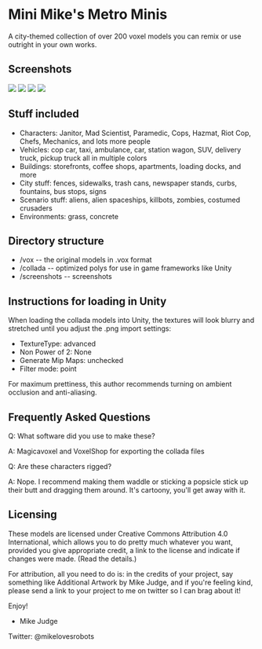 Mini Mike's Metro Minis
=======================
 
A city-themed collection of over 200 voxel models you can remix or use outright in your 
own works.

Screenshots
-----------

![](https://pbs.twimg.com/media/B3ovngLCUAA8HcZ.png)
![](https://pbs.twimg.com/media/B2n3JUBCEAAMrlV.png)
![](https://pbs.twimg.com/media/B2x5xdmIEAAP6fw.png)
![](https://pbs.twimg.com/media/B224TU-CEAAMwBg.png)


Stuff included
--------------
* Characters: Janitor, Mad Scientist, Paramedic, Cops, Hazmat, Riot Cop, Chefs, Mechanics, and lots more people
* Vehicles: cop car, taxi, ambulance,  car, station wagon, SUV, delivery truck, pickup truck all in multiple colors  
* Buildings: storefronts, coffee shops, apartments, loading docks, and more
* City stuff: fences, sidewalks, trash cans, newspaper stands, curbs, fountains, bus stops, signs
* Scenario stuff: aliens, alien spaceships, killbots, zombies, costumed crusaders
* Environments: grass, concrete

Directory structure
-------------------

* /vox -- the original models in .vox format
* /collada -- optimized polys for use in game frameworks like Unity
* /screenshots -- screenshots

Instructions for loading in Unity
---------------------------------
When loading the collada models into Unity, the textures will look blurry and 
stretched until you adjust the .png import settings:

  * TextureType: advanced
  * Non Power of 2: None
  * Generate Mip Maps: unchecked
  * Filter mode: point

For maximum prettiness, this author recommends turning on ambient occlusion and anti-aliasing.  

Frequently Asked Questions
--------------------------

Q: What software did you use to make these?

A: Magicavoxel and VoxelShop for exporting the collada files

Q: Are these characters rigged?

A: Nope. I recommend making them waddle or sticking a popsicle stick up their butt and dragging them around.  It's cartoony, you'll get away with it.

Licensing
---------------------
These models are licensed under Creative Commons Attribution 4.0 International,
which allows you to do pretty much whatever you want, provided you give 
appropriate credit, a link to the license and indicate if changes were made.
(Read the details.)

For attribution, all you need to do is: in the credits of your project, say 
something like Additional Artwork by Mike Judge, and if you're feeling kind, 
please send a link to your project to me on twitter so I can brag about it!

Enjoy!

- Mike Judge

Twitter: @mikelovesrobots

